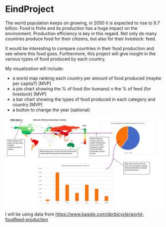 # EindProject

The world population keeps on growing, in 2050 it is expected to rise to 9.7 billion.
Food is finite and its production has a huge impact on the environment. Production efficiency is key in this regard.
Not only do many countries produce food for their citizens, but also for their livestock:
feed.

It would be interesting to compare countries in their food production and see where this food goes. Furthermore, this project will give insight in the various types of food produced by each country.

My visualization will include:
- a world map ranking each country per amount of food produced (maybe per capita?) [MVP]
- a pie chart showing the % of food (for humans) v the % of feed (for livestock) [MVP]
- a bar chart showing the types of food produced in each category and country [MVP]
- a button to change the year (optional)

![Project idea](assets/README-189d12f3.png)

I will be using data from https://www.kaggle.com/dorbicycle/world-foodfeed-production
